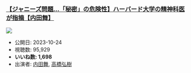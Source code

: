### [【ジャニーズ問題…「秘密」の危険性】ハーバード大学の精神科医が指摘【内田舞】](https://www.youtube.com/watch?v=tExeI6sxu-I)
[![](https://img.youtube.com/vi/tExeI6sxu-I/sddefault.jpg)](https://www.youtube.com/watch?v=tExeI6sxu-I)
-   公開日: 2023-10-24
-   視聴数: 95,929
-   **いいね数: 1,698**
-   出演者: [内田舞](/rehacq_fan/people/内田舞 "wikilink"), [高橋弘樹](/rehacq_fan/people/高橋弘樹 "wikilink")
